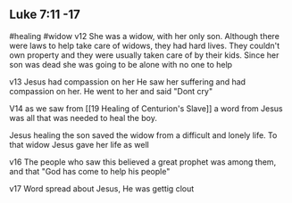 ## Luke 7:11 -17
#healing
#widow
v12 She was a widow, with her only son. Although there were laws to help take care of widows, they had hard lives. They couldn't own property and they were usually taken care of by their kids. Since her son was dead she was going to be alone with no one to help

v13 Jesus had compassion on her
He saw her suffering and had compassion on her. He went to her and said "Dont cry"

V14 as we saw from [[19 Healing of Centurion's Slave]] a word from Jesus was all that was needed to heal the boy. 

Jesus healing the son saved the widow from a difficult and lonely life. To that widow Jesus gave her life as well

v16 The people who saw this believed a great prophet was among them, and that "God has come to help his people"

v17 Word spread about Jesus, He was gettig clout
